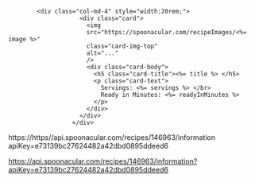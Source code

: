 
            <div class="col-md-4" style="width:20rem;">
                        <div class="card">
                          <img
                          src="https://spoonacular.com/recipeImages/<%= image %>"
                          class="card-img-top"
                          alt="..."
                          />
                          <div class="card-body">
                            <h5 class="card-title"><%= title %> </h5>
                            <p class="card-text">
                              Servings: <%= servings %> </br>
                              Ready in Minutes: <%= readyInMinutes %> 
                            </p>
                          </div>
                        </div>
                      </div>
https://https//api.spoonacular.com/recipes/146963/information apiKey=e73139bc27624482a42dbd0895ddeed6

https://api.spoonacular.com/recipes/146963/information?apiKey=e73139bc27624482a42dbd0895ddeed6